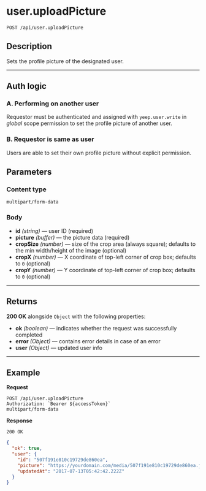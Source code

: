 # user.uploadPicture

`POST /api/user.uploadPicture`

## Description

Sets the profile picture of the designated user.

***

## Auth logic

### A. Performing on another user

Requestor must be authenticated and assigned with `yeep.user.write` in _global_ scope permission to set the profile picture of another user.

### B. Requestor is same as user

Users are able to set their own profile picture without explicit permission.

## Parameters

### Content type

`multipart/form-data`

### Body

- **id** _(string)_ — user ID (required)
- **picture** _(buffer)_ — the picture data (required)
- **cropSize** _(number)_ — size of the crop area (always square); defaults to the min width/height of the image (optional)
- **cropX** _(number)_ — X coordinate of top-left corner of crop box; defaults to `0` (optional)
- **cropY** _(number)_ — Y coordinate of top-left corner of crop box; defaults to `0` (optional)

***

## Returns

**200 OK** alongside `Object` with the following properties:

- **ok** _(boolean)_ — indicates whether the request was successfully completed
- **error** _(Object)_ — contains error details in case of an error
- **user** _(Object)_ — updated user info

***

## Example

**Request**

```
POST /api/user.uploadPicture
Authorization: `Bearer ${accessToken}`
multipart/form-data
```

**Response**

`200 OK`

``` json
{
  "ok": true,
  "user": {
    "id": "507f191e810c19729de860ea",
    "picture": "https://yourdomain.com/media/507f191e810c19729de860ea.jpeg",
    "updatedAt": "2017-07-13T05:42:42.222Z"
  }
}
```
